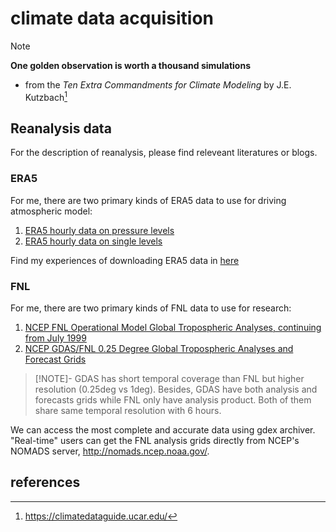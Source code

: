 # climate data acquisition
>[!NOTE]
> **One golden observation is worth a thousand simulations**
> - from the _Ten Extra Commandments for Climate Modeling_ by J.E. Kutzbach[^1]

## Reanalysis data
For the description of reanalysis, please find releveant literatures or blogs. 

### ERA5

For me, there are two primary kinds of ERA5 data to use for driving atmospheric model:
1. [ERA5 hourly data on pressure levels](https://cds.climate.copernicus.eu/datasets/reanalysis-era5-pressure-levels?tab=overview)
2. [ERA5 hourly data on single levels](https://cds.climate.copernicus.eu/datasets/reanalysis-era5-single-levels?tab=overview)

Find my experiences of downloading ERA5 data in [here](./ERA5/How_to_download_ERA5_dataset.md)

### FNL 

For me, there are two primary kinds of FNL data to use for research:

1. [NCEP FNL Operational Model Global Tropospheric Analyses, continuing from July 1999](https://gdex.ucar.edu/datasets/d083002/)
2. [NCEP GDAS/FNL 0.25 Degree Global Tropospheric Analyses and Forecast Grids](https://gdex.ucar.edu/datasets/d083003/)

>[!NOTE]-
>GDAS has short temporal coverage than FNL but higher resolution (0.25deg vs 1deg). Besides, GDAS have both analysis and forecasts grids while FNL only have analysis product. Both of them share same temporal resolution with 6 hours. 

We can access the most complete and accurate data using gdex archiver. "Real-­time" users can get the FNL analysis grids directly from NCEP's NOMADS server, http://nomads.ncep.noaa.gov/.



## references 
[^1]: https://climatedataguide.ucar.edu/
